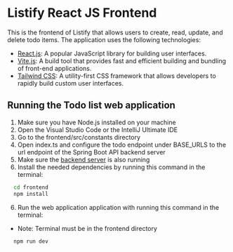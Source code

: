 # Listify React JS Frontend
This is the frontend of Listify that allows users to create, read, update, and delete todo items. The application uses the following technologies:

- [React.js](https://react.dev/): A popular JavaScript library for building user interfaces.
- [Vite.js](https://vitejs.dev/): A build tool that provides fast and efficient building and bundling of front-end applications.
- [Tailwind CSS](https://tailwindcss.com/): A utility-first CSS framework that allows developers to rapidly build custom user interfaces.

## Running the Todo list web application
1. Make sure you have Node.js installed on your machine
2. Open the Visual Studio Code or the IntelliJ Ultimate IDE
3. Go to the frontend/src/constants directory
4. Open index.ts and configure the todo endpoint under BASE_URLS to the url endpoint of the Spring Boot API backend server
5. Make sure the [backend server](https://github.com/SinugbangIsda/spring-boot-reactjs-todolist/tree/main/backend) is also running
6. Install the needed dependencies by running this command in the terminal:
```bash
  cd frontend
  npm install
```

6. Run the web application application with running this command in the terminal:
- Note: Terminal must be in the frontend directory
```bash
  npm run dev
```